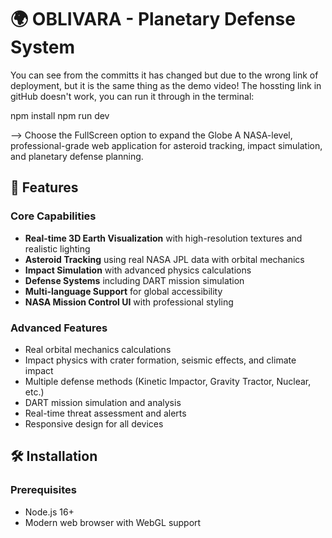 # 🌍 OBLIVARA - Planetary Defense System

You can see from the committs it has changed but due to the wrong link of deployment, but it is the same thing as the demo video!
The hossting link in gitHub doesn't work, you can run it through in the terminal:

npm install
npm run dev

--> Choose the FullScreen option to expand the Globe 
A NASA-level, professional-grade web application for asteroid tracking, impact simulation, and planetary defense planning.

## 🚀 Features

### Core Capabilities
- **Real-time 3D Earth Visualization** with high-resolution textures and realistic lighting
- **Asteroid Tracking** using real NASA JPL data with orbital mechanics
- **Impact Simulation** with advanced physics calculations
- **Defense Systems** including DART mission simulation
- **Multi-language Support** for global accessibility
- **NASA Mission Control UI** with professional styling

### Advanced Features
- Real orbital mechanics calculations
- Impact physics with crater formation, seismic effects, and climate impact
- Multiple defense methods (Kinetic Impactor, Gravity Tractor, Nuclear, etc.)
- DART mission simulation and analysis
- Real-time threat assessment and alerts
- Responsive design for all devices

## 🛠️ Installation

### Prerequisites
- Node.js 16+ 
- Modern web browser with WebGL support


